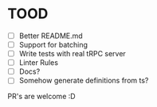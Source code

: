 # TOOD

- [ ] Better README.md
- [ ] Support for batching
- [ ] Write tests with real tRPC server
- [ ] Linter Rules
- [ ] Docs?
- [ ] Somehow generate definitions from ts?

PR's are welcome :D

